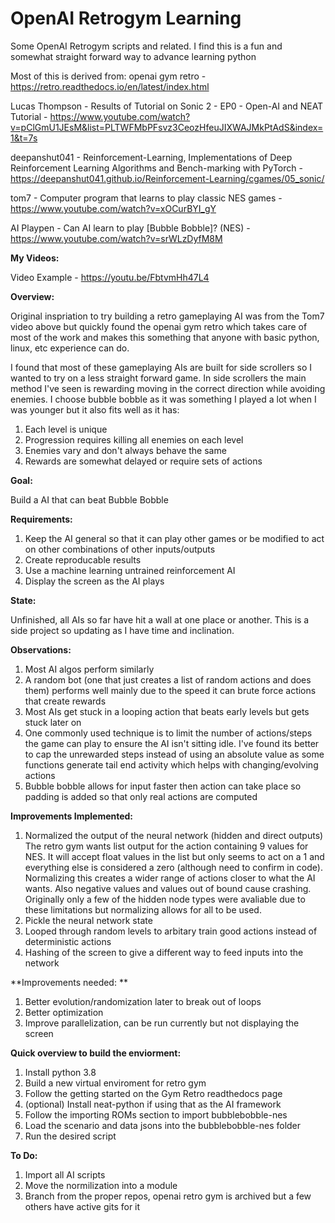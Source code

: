 # OpenAI Retrogym Learning

Some OpenAI Retrogym scripts and related. I find this is a fun and somewhat straight forward way to advance learning python


Most of this is derived from: 
openai gym retro - https://retro.readthedocs.io/en/latest/index.html

Lucas Thompson - Results of Tutorial on Sonic 2 - EP0 - Open-AI and NEAT Tutorial - https://www.youtube.com/watch?v=pClGmU1JEsM&list=PLTWFMbPFsvz3CeozHfeuJIXWAJMkPtAdS&index=1&t=7s

deepanshut041 - Reinforcement-Learning, Implementations of Deep Reinforcement Learning Algorithms and Bench-marking with PyTorch - https://deepanshut041.github.io/Reinforcement-Learning/cgames/05_sonic/

tom7 - Computer program that learns to play classic NES games - https://www.youtube.com/watch?v=xOCurBYI_gY

AI Playpen - Can AI learn to play [Bubble Bobble]? (NES) - https://www.youtube.com/watch?v=srWLzDyfM8M


**My Videos:**

Video Example - https://youtu.be/FbtvmHh47L4


**Overview:**

Original inspriation to try building a retro gameplaying AI was from the Tom7 video above but quickly found the openai gym retro which takes care of most of the work and makes this something that anyone with basic python, linux, etc experience can do. 

I found that most of these gameplaying AIs are built for side scrollers so I wanted to try on a less straight forward game. In side scrollers the main method I've seen is rewarding moving in the correct direction while avoiding enemies. I choose bubble bobble as it was something I played a lot when I was younger but it also fits well as it has:
1. Each level is unique
2. Progression requires killing all enemies on each level 
3. Enemies vary and don't always behave the same
4. Rewards are somewhat delayed or require sets of actions


**Goal:**

Build a AI that can beat Bubble Bobble


**Requirements:**

1. Keep the AI general so that it can play other games or be modified to act on other combinations of other inputs/outputs
2. Create reproducable results
3. Use a machine learning untrained reinforcement AI
4. Display the screen as the AI plays


**State:**

Unfinished, all AIs so far have hit a wall at one place or another. This is a side project so updating as I have time and inclination. 


**Observations:**

1. Most AI algos perform similarly 
2. A random bot (one that just creates a list of random actions and does them) performs well mainly due to the speed it can brute force actions that create rewards
3. Most AIs get stuck in a looping action that beats early levels but gets stuck later on
4. One commonly used technique is to limit the number of actions/steps the game can play to ensure the AI isn't sitting idle. I've found its better to cap the unrewarded steps instead of using an absolute value as some functions generate tail end activity which helps with changing/evolving actions
5. Bubble bobble allows for input faster then action can take place so padding is added so that only real actions are computed


**Improvements Implemented:**

1. Normalized the output of the neural network (hidden and direct outputs) 
	The retro gym wants list output for the action containing 9 values for NES. It will accept float values in the list but only seems to act on a 1 and everything else is considered a zero (although need to confirm in code). Normalizing this creates a wider range of actions closer to what the AI wants. Also negative values and values out of bound cause crashing.
	Originally only a few of the hidden node types were avaliable due to these limitations but normalizing allows for all to be used.
2. Pickle the neural network state 
3. Looped through random levels to arbitary train good actions instead of deterministic actions
4. Hashing of the screen to give a different way to feed inputs into the network


**Improvements needed: **

1. Better evolution/randomization later to break out of loops
2. Better optimization
3. Improve parallelization, can be run currently but not displaying the screen 


**Quick overview to build the enviorment:**

1. Install python 3.8
2. Build a new virtual enviroment for retro gym
3. Follow the getting started on the Gym Retro readthedocs page
4. (optional) Install neat-python if using that as the AI framework
5. Follow the importing ROMs section to import bubblebobble-nes
6. Load the scenario and data jsons into the bubblebobble-nes folder
7. Run the desired script


**To Do:**

1. Import all AI scripts
2. Move the normilization into a module
3. Branch from the proper repos, openai retro gym is archived but a few others have active gits for it
